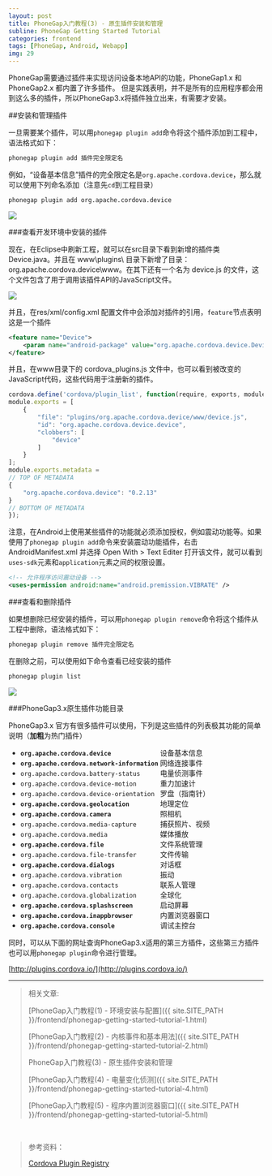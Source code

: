 ```yaml
---
layout: post
title: PhoneGap入门教程(3) - 原生插件安装和管理
subline: PhoneGap Getting Started Tutorial
categories: frontend
tags: [PhoneGap, Android, Webapp]
img: 29
---
```


PhoneGap需要通过插件来实现访问设备本地API的功能，PhoneGap1.x 和 PhoneGap2.x 都内置了许多插件。 但是实践表明，并不是所有的应用程序都会用到这么多的插件，所以PhoneGap3.x将插件独立出来，有需要才安装。

##安装和管理插件

一旦需要某个插件，可以用`phonegap plugin add`命令将这个插件添加到工程中，语法格式如下：

```html
phonegap plugin add 插件完全限定名
```

例如，“设备基本信息”插件的完全限定名是`org.apache.cordova.device`，那么就可以使用下列命名添加（注意先`cd`到工程目录）

```html
phonegap plugin add org.apache.cordova.device
```

![][img1]

###查看开发环境中安装的插件

现在，在Eclipse中刷新工程，就可以在src目录下看到新增的插件类Device.java。并且在 www\plugins\ 目录下新增了目录：org.apache.cordova.device\www。在其下还有一个名为 device.js 的文件，这个文件包含了用于调用该插件API的JavaScript文件。

![][img2]

并且，在res/xml/config.xml 配置文件中会添加对插件的引用，`feature`节点表明这是一个插件

```xml
<feature name="Device">
    <param name="android-package" value="org.apache.cordova.device.Device" />
</feature>
```

并且，在www目录下的 cordova_plugins.js 文件中，也可以看到被改变的JavaScript代码，这些代码用于注册新的插件。

```js
cordova.define('cordova/plugin_list', function(require, exports, module) {
module.exports = [
    {
        "file": "plugins/org.apache.cordova.device/www/device.js",
        "id": "org.apache.cordova.device.device",
        "clobbers": [
            "device"
        ]
    }
];
module.exports.metadata = 
// TOP OF METADATA
{
    "org.apache.cordova.device": "0.2.13"
}
// BOTTOM OF METADATA
});
```

注意，在Android上使用某些插件的功能就必须添加授权，例如震动功能等。如果使用了`phonegap plugin add`命令来安装震动功能插件，右击AndroidManifest.xml 并选择 Open With > Text Editer 打开该文件，就可以看到`uses-sdk`元素和`application`元素之间的权限设置。

```xml
<!-- 允许程序访问震动设备 -->
<uses-permission android:name="android.premission.VIBRATE" />
```

###查看和删除插件


如果想删除已经安装的插件，可以用`phonegap plugin remove`命令将这个插件从工程中删除，语法格式如下：

```html
phonegap plugin remove 插件完全限定名
```

在删除之前，可以使用如下命令查看已经安装的插件

```html
phonegap plugin list
```

![][img3]

###PhoneGap3.x原生插件功能目录

PhoneGap3.x 官方有很多插件可以使用，下列是这些插件的列表极其功能的简单说明（**加粗**为热门插件）

- **`org.apache.cordova.device             `**   设备基本信息
- **`org.apache.cordova.network-information`**   网络连接事件
- `org.apache.cordova.battery-status     `   电量侦测事件
- `org.apache.cordova.device-motion      `   重力加速计
- `org.apache.cordova.device-orientation `   罗盘（指南针）  
- **`org.apache.cordova.geolocation        `**   地理定位
- **`org.apache.cordova.camera             `**   照相机
- `org.apache.cordova.media-capture      `   捕获照片、视频 
- `org.apache.cordova.media              `   媒体播放
- **`org.apache.cordova.file               `**   文件系统管理
- `org.apache.cordova.file-transfer      `   文件传输
- **`org.apache.cordova.dialogs            `**   对话框
- `org.apache.cordova.vibration          `   振动
- `org.apache.cordova.contacts           `   联系人管理
- `org.apache.cordova.globalization      `   全球化
- **`org.apache.cordova.splashscreen       `**   启动屏幕
- **`org.apache.cordova.inappbrowser       `**   内置浏览器窗口
- **`org.apache.cordova.console            `**   调试主控台

同时，可以从下面的网址查询PhoneGap3.x适用的第三方插件，这些第三方插件也可以用`phonegap plugin`命令进行管理。

[http://plugins.cordova.io/](http://plugins.cordova.io/)



----------


> 相关文章:
>
> [PhoneGap入门教程(1) - 环境安装与配置]({{ site.SITE_PATH }}/frontend/phonegap-getting-started-tutorial-1.html)
>
> [PhoneGap入门教程(2) - 内核事件和基本用法]({{ site.SITE_PATH }}/frontend/phonegap-getting-started-tutorial-2.html)
>
> PhoneGap入门教程(3) - 原生插件安装和管理
>
> [PhoneGap入门教程(4) - 电量变化侦测]({{ site.SITE_PATH }}/frontend/phonegap-getting-started-tutorial-4.html)
>
> [PhoneGap入门教程(5) - 程序内置浏览器窗口]({{ site.SITE_PATH }}/frontend/phonegap-getting-started-tutorial-5.html)

<br>

> 参考资料：
>
> [Cordova Plugin Registry](http://plugins.cordova.io/)


[img1]: {{site.BASE_PATH}}/img/post/PhoneGap-3/1.png
[img2]: {{site.BASE_PATH}}/img/post/PhoneGap-3/2.png
[img3]: {{site.BASE_PATH}}/img/post/PhoneGap-3/3.png
